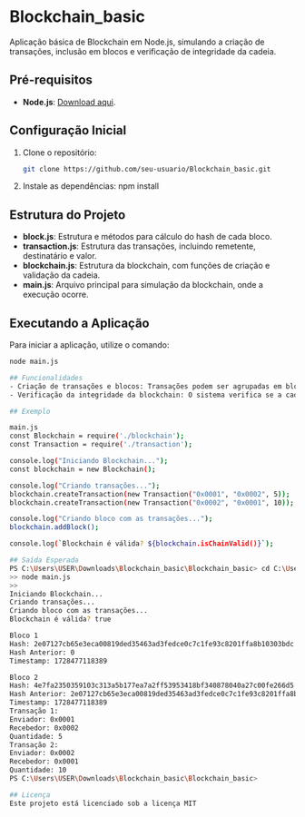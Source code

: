 # Blockchain_basic
Aplicação básica de Blockchain em Node.js, simulando a criação de transações, inclusão em blocos e verificação de integridade da cadeia.

## Pré-requisitos
- **Node.js**: [Download aqui](https://nodejs.org/).

## Configuração Inicial
1. Clone o repositório:
   ```bash
   git clone https://github.com/seu-usuario/Blockchain_basic.git
2. Instale as dependências:
    npm install

## Estrutura do Projeto
- **block.js**: Estrutura e métodos para cálculo do hash de cada bloco.
- **transaction.js**: Estrutura das transações, incluindo remetente, destinatário e valor.
- **blockchain.js**: Estrutura da blockchain, com funções de criação e validação da cadeia.
- **main.js**: Arquivo principal para simulação da blockchain, onde a execução ocorre.

## Executando a Aplicação
Para iniciar a aplicação, utilize o comando:
   ```bash
   node main.js

## Funcionalidades
- Criação de transações e blocos: Transações podem ser agrupadas em blocos e adicionadas à blockchain.
- Verificação da integridade da blockchain: O sistema verifica se a cadeia é válida, garantindo a integridade dos dados.

## Exemplo

main.js
const Blockchain = require('./blockchain');
const Transaction = require('./transaction');

console.log("Iniciando Blockchain...");
const blockchain = new Blockchain();

console.log("Criando transações...");
blockchain.createTransaction(new Transaction("0x0001", "0x0002", 5));
blockchain.createTransaction(new Transaction("0x0002", "0x0001", 10));

console.log("Criando bloco com as transações...");
blockchain.addBlock();

console.log(`Blockchain é válida? ${blockchain.isChainValid()}`);

## Saída Esperada
PS C:\Users\USER\Downloads\Blockchain_basic\Blockchain_basic> cd C:\Users\USER\Downloads\Blockchain_basic\Blockchain_basic
>> node main.js
>>
Iniciando Blockchain...
Criando transações...
Criando bloco com as transações...
Blockchain é válida? true

Bloco 1
Hash: 2e07127cb65e3eca00819ded35463ad3fedce0c7c1fe93c8201ffa8b10303bdc
Hash Anterior: 0
Timestamp: 1728477118389

Bloco 2
Hash: 4e7fa2350359103c313a5b177ea7a2ff53953418bf340878040a27c00fe266d5
Hash Anterior: 2e07127cb65e3eca00819ded35463ad3fedce0c7c1fe93c8201ffa8b10303bdc
Timestamp: 1728477118389
Transação 1:
  Enviador: 0x0001
  Recebedor: 0x0002
  Quantidade: 5
Transação 2:
  Enviador: 0x0002
  Recebedor: 0x0001
  Quantidade: 10
PS C:\Users\USER\Downloads\Blockchain_basic\Blockchain_basic>

## Licença
Este projeto está licenciado sob a licença MIT